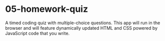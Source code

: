 # 05-homework-quiz
A timed coding quiz with multiple-choice questions. This app will run in the browser and will feature dynamically updated HTML and CSS powered by JavaScript code that you write.
